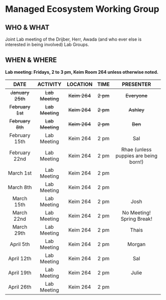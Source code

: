 # Managed Ecosystem Working Group

## WHO & WHAT
Joint Lab meeting of the Drijber, Herr, Awada (and who ever else is interested in being involved) Lab Groups.

## WHEN & WHERE
__Lab meeting: Fridays, 2 to 3 pm, Keim Room 264 unless otherwise noted.__

**DATE** | **ACTIVITY** | **LOCATION** | **TIME** | **PRESENTER**
:-----:|:-----:|:-----:|:-----:|:-----:
~~January 25th~~ | ~~Lab Meeting~~ | ~~Keim 264~~ | ~~2 pm~~ | ~~Everyone~~
~~February 1st~~ | ~~Lab Meeting~~ | ~~Keim 264~~ | ~~2 pm~~ | ~~Ashley~~
~~February 8th~~ | ~~Lab Meeting~~ | ~~Keim 264~~ | ~~2 pm~~ | ~~Ben~~
February 15th | Lab Meeting | Keim 264 | 2 pm | Sal 
February 22nd | Lab Meeting | Keim 264 | 2 pm | Rhae (unless puppies are being born!)
March 1st | Lab Meeting | Keim 264 | 2 pm | 
March 8th | Lab Meeting | Keim 264 | 2 pm | 
March 15th | Lab Meeting | Keim 264 | 2 pm | Josh
March 22nd | Lab Meeting | Keim 264 | 2 pm | No Meeting! Spring Break!
March 29th | Lab Meeting | Keim 264 | 2 pm | Thais
April 5th | Lab Meeting | Keim 264 | 2 pm | Morgan
April 12th | Lab Meeting | Keim 264 | 2 pm | Sal
April 19th | Lab Meeting | Keim 264 | 2 pm | Julie
April 26th | Lab Meeting | Keim 264 | 2 pm | 
